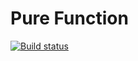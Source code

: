 # Pure Function

[![Build status](https://ci.appveyor.com/api/projects/status/hvjhyhicg2srwa4f?svg=true)](https://ci.appveyor.com/project/gosp1nord/unit-test-pure-function)
